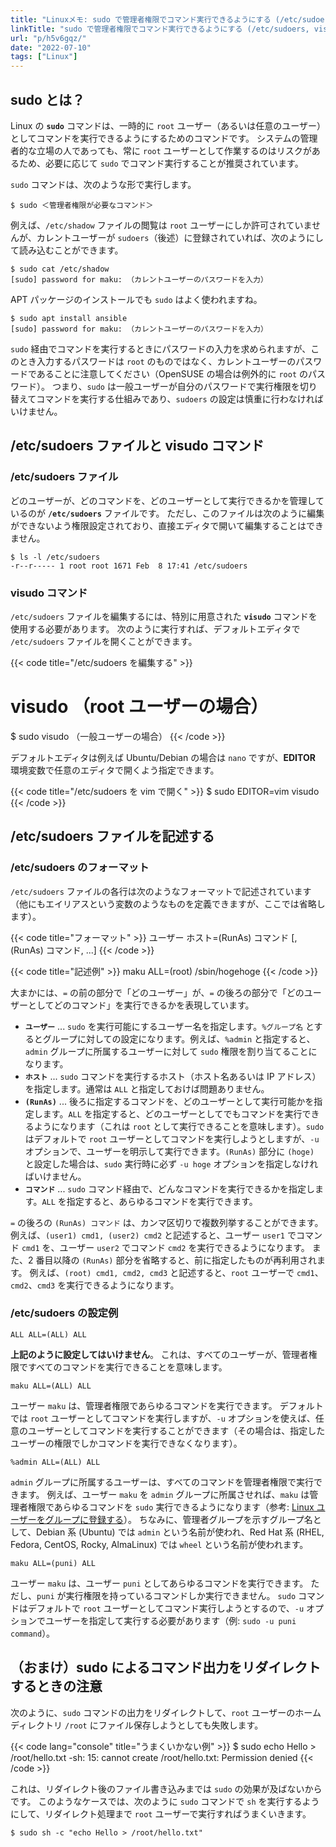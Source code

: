 ```yaml
---
title: "Linuxメモ: sudo で管理者権限でコマンド実行できるようにする (/etc/sudoers, visudo)"
linkTitle: "sudo で管理者権限でコマンド実行できるようにする (/etc/sudoers, visudo)"
url: "p/h5v6gqz/"
date: "2022-07-10"
tags: ["Linux"]
---
```


sudo とは？
----

Linux の __`sudo`__ コマンドは、一時的に `root` ユーザー（あるいは任意のユーザー）としてコマンドを実行できるようにするためのコマンドです。
システムの管理者的な立場の人であっても、常に `root` ユーザーとして作業するのはリスクがあるため、必要に応じて `sudo` でコマンド実行することが推奨されています。

`sudo` コマンドは、次のような形で実行します。

```console
$ sudo ＜管理者権限が必要なコマンド＞
```

例えば、`/etc/shadow` ファイルの閲覧は `root` ユーザーにしか許可されていませんが、カレントユーザーが `sudoers`（後述）に登録されていれば、次のようにして読み込むことができます。

```console
$ sudo cat /etc/shadow
[sudo] password for maku: （カレントユーザーのパスワードを入力）
```

APT パッケージのインストールでも `sudo` はよく使われますね。

```console
$ sudo apt install ansible
[sudo] password for maku: （カレントユーザーのパスワードを入力）
```

`sudo` 経由でコマンドを実行するときにパスワードの入力を求められますが、このとき入力するパスワードは `root` のものではなく、カレントユーザーのパスワードであることに注意してください（OpenSUSE の場合は例外的に `root` のパスワード）。
つまり、`sudo` は一般ユーザーが自分のパスワードで実行権限を切り替えてコマンドを実行する仕組みであり、`sudoers` の設定は慎重に行わなければいけません。


/etc/sudoers ファイルと visudo コマンド
----

### /etc/sudoers ファイル

どのユーザーが、どのコマンドを、どのユーザーとして実行できるかを管理しているのが __`/etc/sudoers`__ ファイルです。
ただし、このファイルは次のように編集ができないよう権限設定されており、直接エディタで開いて編集することはできません。

```console
$ ls -l /etc/sudoers
-r--r----- 1 root root 1671 Feb  8 17:41 /etc/sudoers
```

### visudo コマンド

`/etc/sudoers` ファイルを編集するには、特別に用意された __`visudo`__ コマンドを使用する必要があります。
次のように実行すれば、デフォルトエディタで `/etc/sudoers` ファイルを開くことができます。

{{< code title="/etc/sudoers を編集する" >}}
# visudo       （root ユーザーの場合）
$ sudo visudo  （一般ユーザーの場合）
{{< /code >}}

デフォルトエディタは例えば Ubuntu/Debian の場合は `nano` ですが、__EDITOR__ 環境変数で任意のエディタで開くよう指定できます。

{{< code title="/etc/sudoers を vim で開く" >}}
$ sudo EDITOR=vim visudo
{{< /code >}}


/etc/sudoers ファイルを記述する
----

### /etc/sudoers のフォーマット

`/etc/sudoers` ファイルの各行は次のようなフォーマットで記述されています（他にもエイリアスという変数のようなものを定義できますが、ここでは省略します）。

{{< code title="フォーマット" >}}
ユーザー ホスト=(RunAs) コマンド [, (RunAs) コマンド, ...]
{{< /code >}}

{{< code title="記述例" >}}
maku ALL=(root) /sbin/hogehoge
{{< /code >}}

大まかには、`=` の前の部分で「どのユーザー」が、`=` の後ろの部分で「どのユーザーとしてどのコマンド」を実行できるかを表現しています。

- __`ユーザー`__ ... `sudo` を実行可能にするユーザー名を指定します。`%グループ名` とするとグループに対しての設定になります。例えば、`%admin` と指定すると、`admin` グループに所属するユーザーに対して `sudo` 権限を割り当てることになります。
- __`ホスト`__ ... `sudo` コマンドを実行するホスト（ホスト名あるいは IP アドレス）を指定します。通常は `ALL` と指定しておけば問題ありません。
- __`(RunAs)`__ ... 後ろに指定するコマンドを、どのユーザーとして実行可能かを指定します。`ALL` を指定すると、どのユーザーとしてでもコマンドを実行できるようになります（これは `root` として実行できることを意味します）。`sudo` はデフォルトで `root` ユーザーとしてコマンドを実行しようとしますが、`-u` オプションで、ユーザーを明示して実行できます。`(RunAs)` 部分に `(hoge)` と設定した場合は、`sudo` 実行時に必ず `-u hoge` オプションを指定しなければいけません。
- __`コマンド`__ ... `sudo` コマンド経由で、どんなコマンドを実行できるかを指定します。`ALL` を指定すると、あらゆるコマンドを実行できます。

`=` の後ろの `(RunAs) コマンド` は、カンマ区切りで複数列挙することができます。
例えば、`(user1) cmd1, (user2) cmd2` と記述すると、ユーザー `user1` でコマンド `cmd1` を、ユーザー `user2` でコマンド `cmd2` を実行できるようになります。
また、2 番目以降の `(RunAs)` 部分を省略すると、前に指定したものが再利用されます。
例えば、`(root) cmd1, cmd2, cmd3` と記述すると、`root` ユーザーで `cmd1`、`cmd2`、`cmd3` を実行できるようになります。

### /etc/sudoers の設定例

```
ALL ALL=(ALL) ALL
```

__上記のように設定してはいけません__。
これは、すべてのユーザーが、管理者権限ですべてのコマンドを実行できることを意味します。

```
maku ALL=(ALL) ALL
```

ユーザー `maku` は、管理者権限であらゆるコマンドを実行できます。
デフォルトでは `root` ユーザーとしてコマンドを実行しますが、`-u` オプションを使えば、任意のユーザーとしてコマンドを実行することができます（その場合は、指定したユーザーの権限でしかコマンドを実行できなくなります）。

```
%admin ALL=(ALL) ALL
```

`admin` グループに所属するユーザーは、すべてのコマンドを管理者権限で実行できます。
例えば、ユーザー `maku` を `admin` グループに所属させれば、`maku` は管理者権限であらゆるコマンドを `sudo` 実行できるようになります（参考: [Linux ユーザーをグループに登録する](/p/uexfvcs/)）。
ちなみに、管理者グループを示すグループ名として、Debian 系 (Ubuntu) では `admin` という名前が使われ、Red Hat 系 (RHEL, Fedora, CentOS, Rocky, AlmaLinux) では `wheel` という名前が使われます。

```
maku ALL=(puni) ALL
```

ユーザー `maku` は、ユーザー `puni` としてあらゆるコマンドを実行できます。
ただし、`puni` が実行権限を持っているコマンドしか実行できません。
`sudo` コマンドはデフォルトで `root` ユーザーとしてコマンド実行しようとするので、`-u` オプションでユーザーを指定して実行する必要があります（例: `sudo -u puni command`）。


（おまけ）sudo によるコマンド出力をリダイレクトするときの注意
----

次のように、`sudo` コマンドの出力をリダイレクトして、`root` ユーザーのホームディレクトリ `/root` にファイル保存しようとしても失敗します。

{{< code lang="console" title="うまくいかない例" >}}
$ sudo echo Hello > /root/hello.txt
-sh: 15: cannot create /root/hello.txt: Permission denied
{{< /code >}}

これは、リダイレクト後のファイル書き込みまでは `sudo` の効果が及ばないからです。
このようなケースでは、次のように `sudo` コマンドで `sh` を実行するようにして、リダイレクト処理まで `root` ユーザーで実行すればうまくいきます。

```console
$ sudo sh -c "echo Hello > /root/hello.txt"
```

